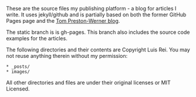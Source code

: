 These are the source files my publishing platform - a blog for articles I write.
It uses jekyll/github and is partially based on both the former GitHub Pages page and the [Tom Preston-Werner blog](http://github.com/mojombo/jekyll).

The static branch is is gh-pages.
This branch also includes the source code examples for the articles.

The following directories and their contents are Copyright Luis Rei. You may not reuse anything therein without my permission:

    * _posts/
    * images/

All other directories and files are under their original licenses or MIT Licensed.
